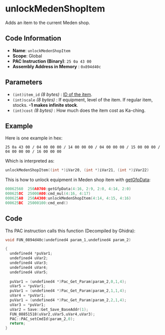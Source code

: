 # unlockMedenShopItem

Adds an item to the current Meden shop.

## Code Information

- **Name**: `unlockMedenShopItem`
- **Scope**: Global
- **PAC Instruction (Binary)**: `25 0a 43 00`
- **Assembly Address in Memory** : `0x894d40c`

## Parameters

- `(int)item_id` *(8 bytes)* : [ID of the item](./guide/reference-table.md#item-id--weaponparam-id-indexes).
- `(int)scale` *(8 bytes)* : If equipment, level of the item. If regular item, stocks. **-1 makes infinite stock**.
- `(int)cost` *(8 bytes)* : How much does the item cost as Ka-ching.

## Example

Here is one example in hex:

```25 0a 43 00 / 04 00 00 00 / 14 00 00 00 / 04 00 00 00 / 15 00 00 00 / 04 00 00 00 / 16 00 00 00```

Which is interpreted as:

```c
unlockMedenShopItem((int *)iVar20, (int *)iVar21, (int *)iVar22)
```

This is how to unlock equipment in Meden shop item with [getGfpData](./getgfpdata.md):

```c
00062560  250A0700:getGfpData(4:16, 2:9, 2:0, 4:14, 2:0)
0006258C  25000A00:cmd_mul(4:16, 4:17)
000625A0  250A4300:unlockMedenShopItem(4:14, 4:15, 4:16)
000625BC  25000100:cmd_end()
```

## Code

Ths PAC instruction calls this function (Decompiled by Ghidra):

```c
void FUN_0894d40c(undefined4 param_1,undefined4 param_2)

{
  undefined4 *puVar1;
  undefined4 uVar2;
  undefined4 uVar3;
  undefined4 uVar4;
  undefined4 uVar5;
  
  puVar1 = (undefined4 *)Pac_Get_Param(param_2,0,1,4);
  uVar5 = *puVar1;
  puVar1 = (undefined4 *)Pac_Get_Param(param_2,1,1,4);
  uVar4 = *puVar1;
  puVar1 = (undefined4 *)Pac_Get_Param(param_2,2,1,4);
  uVar3 = *puVar1;
  uVar2 = Save::Get_Save_BaseAddr(1);
  FUN_08851518(uVar2,uVar5,uVar4,uVar3);
  PAC::PAC_setCmdId(param_2,0);
  return;
}
```

